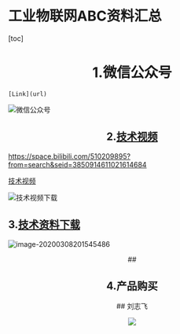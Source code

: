 # 工业物联网ABC资料汇总

[toc]



# <center>1.微信公众号

```
[Link](url)
```



![微信公众号](http://ys-e.ys168.com/613465327/jmltuel85345574H6PUK/%E5%85%AC%E4%BC%97%E5%8F%B7%E4%BA%8C%E7%BB%B4%E7%A0%81.jpg)

## <center>2.[技术视频](https://space.bilibili.com/510209895?from=search&seid=3850914611021614684)

https://space.bilibili.com/510209895?from=search&seid=3850914611021614684

[技术视频](https://space.bilibili.com/510209895?from=search&seid=3850914611021614684)



![技术视频下载](http://ys-k.ys168.com/613465347/knjqzhl85354L714XPK2/%E6%8A%80%E6%9C%AF%E8%A7%86%E9%A2%91.png)

## 3.[技术资料下载](http://iiot2abc.ys168.com/)

![image-20200308201545486](http://ys-k.ys168.com/613465339/llnpvio52465J467JMKJ/%E8%B5%84%E6%96%99%E4%B8%8B%E8%BD%BD.png)

<center>## 

## 4.产品购买

<center>## 刘志飞





![](http://ys-d.ys168.com/613465350/n52447I4766M7Kmjkuyf/%E5%B7%A5%E4%B8%9A%E7%89%A9%E8%81%94%E7%BD%91abc%20%E4%BA%8C%E7%BB%B4%E7%A0%81%E5%85%AC%E4%BC%97%E5%8F%B7.png)

